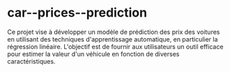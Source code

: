 # car--prices--prediction

 Ce projet vise à développer un modèle de prédiction des prix des voitures en utilisant des techniques d'apprentissage automatique, en particulier la régression linéaire. L'objectif est de fournir aux utilisateurs un outil efficace pour estimer la valeur d'un véhicule en fonction de diverses caractéristiques.
